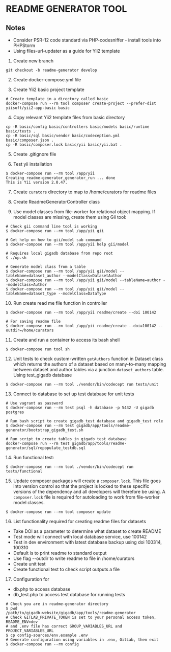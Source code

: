 # README GENERATOR TOOL

## Notes

* Consider PSR-12 code standard via PHP-codesniffer - install tools into PHPStorm
* Using files-url-updater as a guide for Yii2 template

1. Create new branch
```
git checkout -b readme-generator develop
```

2. Create docker-compose.yml file

3. Create Yii2 basic project template
```
# Create template in a directory called basic
docker-compose run --rm tool composer create-project --prefer-dist yiisoft/yii2-app-basic basic
```

4. Copy relevant Yii2 template files from basic directory
```
cp -R basic/config basic/controllers basic/models basic/runtime basic/tests .
cp -R basic/sql basic/vendor basic/codeception.yml  basic/composer.json .
cp -R basic/composer.lock basic/yii basic/yii.bat .
```

5. Create .gitignore file

6. Test yii installation
```
$ docker-compose run --rm tool /app/yii
Creating readme-generator_generator_run ... done
This is Yii version 2.0.47.
```

7. Create `curators` directory to map to /home/curators for readme files

8. Create ReadmeGeneratorController class

9. Use model classes from file-worker for relational object mapping. If model
   classes are missing, create them using Gii tool:
```
# Check gii command line tool is working
$ docker-compose run --rm tool /app/yii gii

# Get help on how to gii/model sub command
$ docker-compose run --rm tool /app/yii help gii/model

# Requires local gigadb database from repo root
$ ./up.sh

# Generate model class from a table
$ docker-compose run --rm tool /app/yii gii/model --tableName=dataset_author --modelClass=DatasetAuthor
$ docker-compose run --rm tool /app/yii gii/model --tableName=author --modelClass=Author
$ docker-compose run --rm tool /app/yii gii/model --tableName=dataset_type --modelClass=DataType
```

10. Run create read me file function in controller
```
$ docker-compose run --rm tool /app/yii readme/create --doi 100142

# For saving readme file
$ docker-compose run --rm tool /app/yii readme/create --doi=100142 --outdir=/home/curators
```

11. Create and run a container to access its bash shell
```
$ docker-compose run tool sh
```

12. Unit tests to check custom-written `getAuthors` function in Dataset class which
returns the authors of a dataset based on many-to-many mapping between dataset
and author tables via a junction `dataset_authors` table. Using test_gigadb database
```
$ docker-compose run --rm tool ./vendor/bin/codecept run tests/unit
```

13. Connect to database to set up test database for unit tests
```
# Use vagrant as password
$ docker-compose run --rm test psql -h database -p 5432 -U gigadb postgres

# Run bash script to create gigadb_test database and gigadb_test role
$ docker-compose run --rm test gigadb/app/tools/readme-generator/bootstrap_gigadb_test.sh

# Run script to create tables in gigadb_test database
docker-compose run --rm test gigadb/app/tools/readme-generator/sql/repopulate_testdb.sql
```

14. Run functional test:
```
$ docker-compose run --rm tool ./vendor/bin/codecept run tests/functional
```

15. Update composer packages will create a `composer.lock`. This file goes into
version control so that the project is locked to these specific versions of the
dependency and all developers will therefore be using. A `composer.lock` file
is required for autoloading to work from file-worker model classes.
```
$ docker-compose run --rm tool composer update
```

16. List functionality required for creating readme files for datasets

* Take DOI as a parameter to determine what dataset to create README
* Test mode will connect with local database service, use 100142
* Test in dev environment with latest database backup using doi 100314, 100310
* Default is to print readme to standard output
* Use flag --outdir to write readme to file in /home/curators
* Create unit test
* Create functional test to check script outputs a file

17. Configuration for
* db.php to access database
* db_test.php to access test database for running tests
```
# Check you are in readme-generator directory
$ pwd
/path/to/gigadb-website/gigadb/app/tools/readme-generator
# Check GITLAB_PRIVATE_TOKEN is set to your personal access token, README_ENV=dev
# and .env file has correct GROUP_VARIABLES_URL and PROJECT_VARIABLES_URL
$ cp config-sources/env.example .env
# Generate configuration using variables in .env, GitLab, then exit
$ docker-compose run --rm config
```

